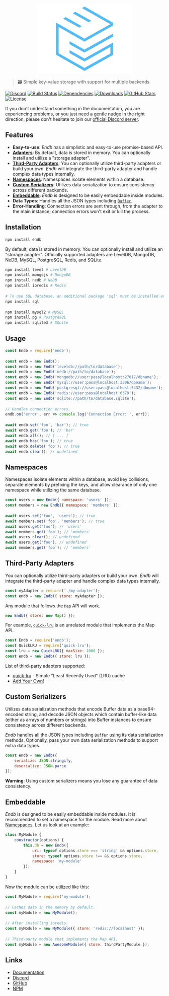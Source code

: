 <div align="center">
    <a href="https://endb.js.org"><img src="media/logo.png" width="300" height="220" alt="Endb" /></a>
</div>

> 🗃 Simple key-value storage with support for multiple backends.

[![Discord](https://discordapp.com/api/guilds/658014948118495243/embed.png)](https://discord.gg/bRCvFy9)
[![Build Status](https://travis-ci.org/chroventer/endb.svg?branch=master)](https://travis-ci.org/chroventer/endb)
[![Dependencies](https://img.shields.io/david/chroventer/endb.svg?maxAge=3600)](https://david-dm.org/chroventer/endb)
[![Downloads](https://badgen.net/npm/dt/endb)](https://www.npmjs.com/package/endb)
[![GitHub Stars](https://badgen.net/github/stars/chroventer/endb)](https://github.com/chroventer/endb)
[![License](https://badgen.net/github/license/chroventer/endb)](https://github.com/chroventer/endb/blob/master/LICENSE)

If you don't understand something in the documentation, you are experiencing problems, or you just need a gentle nudge in the right direction, please don't hesitate to join our [official Discord server](https://discord.gg/bRCvFy9).

## Features

- **Easy-to-use**: *Endb* has a simplistic and easy-to-use promise-based API.
- [**Adapters**](#Usage): By default, data is stored in memory. You can optionally install and utilize a "storage adapter".
- [**Third-Party Adapters**](#Third-Party-Adapters): You can optionally utilize third-party adapters or build your own. *Endb* will integrate the third-party adapter and handle complex data types internally.
- [**Namespaces**](#Namespaces): Namespaces isolate elements within a database.
- [**Custom Serializers**](#Custom-Serializers): Utilizes data serialization to ensure consistency across different backends.
- [**Embeddable**](#Embeddable): *Endb* is designed to be easily embeddable inside modules.
- **Data Types**: Handles all the JSON types including [`Buffer`](https://nodejs.org/api/buffer.html).
- **Error-Handling**: Connection errors are sent through, from the adapter to the main instance; connection errors won't exit or kill the process.

## Installation

```bash
npm install endb
```

By default, data is stored in memory. You can optionally install and utilize an "storage adapter". Officially supported adapters are LevelDB, MongoDB, NeDB, MySQL, PostgreSQL, Redis, and SQLite.

```bash
npm install level # LevelDB
npm install mongojs # MongoDB
npm install nedb # NeDB
npm install ioredis # Redis

# To use SQL database, an additional package 'sql' must be installed and an adapter
npm install sql

npm install mysql2 # MySQL
npm install pg # PostgreSQL
npm install sqlite3 # SQLite
```

## Usage

```javascript
const Endb = require('endb');

const endb = new Endb();
const endb = new Endb('leveldb://path/to/database');
const endb = new Endb('nedb://path/to/database');
const endb = new Endb('mongodb://user:pass@localhost:27017/dbname');
const endb = new Endb('mysql://user:pass@localhost:3306/dbname');
const endb = new Endb('postgresql://user:pass@localhost:5432/dbname');
const endb = new Endb('redis://user:pass@localhost:6379');
const endb = new Endb('sqlite://path/to/database.sqlite');

// Handles connection errors.
endb.on('error', err => console.log('Connection Error: ', err));

await endb.set('foo', 'bar'); // true
await endb.get('foo'); // 'bar'
await endb.all(); // [ ... ]
await endb.has('foo'); // true
await endb.delete('foo'); // true
await endb.clear(); // undefined
```

## Namespaces

Namespaces isolate elements within a database, avoid key collisions, separate elements by prefixing the keys, and allow clearance of only one namespace while utilizing the same database.

```javascript
const users = new Endb({ namespace: 'users' });
const members = new Endb({ namespace: 'members' });

await users.set('foo', 'users'); // true
await members.set('foo', 'members'); // true
await users.get('foo'); // 'users'
await members.get('foo'); // 'members'
await users.clear(); // undefined
await users.get('foo'); // undefined
await members.get('foo'); // 'members'
```

## Third-Party Adapters

You can optionally utilize third-party adapters or build your own. *Endb* will integrate the third-party adapter and handle complex data types internally.

```js
const myAdapter = require('./my-adapter');
const endb = new Endb({ store: myAdapter });
```

Any module that follows the [`Map`](https://developer.mozilla.org/en-US/docs/Web/JavaScript/Reference/Global_Objects/Map) API will work.

```js
new Endb({ store: new Map() });
```

For example, [`quick-lru`](https://github.com/sindresorhus/quick-lru) is an unrelated module that implements the Map API.

```js
const Endb = require('endb');
const QuickLRU = require('quick-lru');
const lru = new QuickLRU({ maxSize: 1000 });
const endb = new Endb({ store: lru });
```

List of third-party adapters supported:

- [quick-lru](https://github.com/sindresorhus/quick-lru) - Simple "Least Recently Used" (LRU) cache
- [Add Your Own!](https://github.com/chroventer/endb/pulls)

## Custom Serializers

Utilizes data serialization methods that encode Buffer data as a base64-encoded string, and decode JSON objects which contain buffer-like data (either as arrays of numbers or strings) into Buffer instances to ensure consistency across different backends.

*Endb* handles all the JSON types including [`Buffer`](https://nodejs.org/api/buffer.html) using its data serialization methods.
Optionally, pass your own data serialization methods to support extra data types.

```javascript
const endb = new Endb({
    serialize: JSON.stringify,
    deserialize: JSON.parse
});
```

**Warning**: Using custom serializers means you lose any guarantee of data consistency.

## Embeddable

*Endb* is designed to be easily embeddable inside modules. It is recommended to set a namespace for the module. Read more about [Namespaces](#Namespaces). Let us look at an example:

```javascript
class MyModule {
    constructor(options) {
        this.db = new Endb({
            uri: typeof options.store === 'string' && options.store,
            store: typeof options.store !== && options.store,
            namespace: 'my-module'
        });
    }
}
```

Now the module can be utilized like this:

```javascript
const MyModule = require('my-module');

// Caches data in the memory by default.
const myModule = new MyModule();

// After installing ioredis.
const myModule = new MyModule({ store: 'redis://localhost' });

// Third-party module that implements the Map API.
const myModule = new AwesomeModule({ store: thirdPartyModule });
```

## Links

- [Documentation](https://endb.js.org "Documentation")
- [Discord](https://discord.gg/nSZZ2XZ "Discord")
- [GitHub](https://github.com/chroventer/endb "GitHub")
- [NPM](https://npmjs.com/package/endb "NPM")
